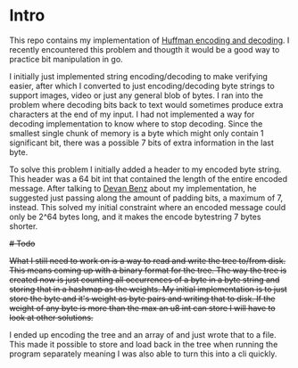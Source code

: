 # Intro

This repo contains my implementation of [Huffman encoding and decoding](https://en.wikipedia.org/wiki/Huffman_coding).
I recently encountered this problem and thougth it would be a good way to practice bit manipulation
in go.

I initially just implemented string encoding/decoding to make verifying easier, after which I
converted to just encoding/decoding byte strings to support images, video or just any general blob
of bytes. I ran into the problem where decoding bits back to text would sometimes produce extra
characters at the end of my input. I had not implemented a way for decoding implementation to know
where to stop decoding. Since the smallest single chunk of memory is a byte which might only contain
1 significant bit, there was a possible 7 bits of extra information in the last byte.

To solve this problem I initially added a header to my encoded byte string. This header was a 64 bit
int that contained the length of the entire encoded message. After talking to [Devan Benz](https://github.com/devanbenz) about my implementation,
he suggested just passing along the amount of padding bits, a maximum of 7, instead. This solved my
initial constraint where an encoded message could only be 2^64 bytes long, and it makes the encode
bytestring 7 bytes shorter.

~~# Todo~~

~~What I still need to work on is a way to read and write the tree to/from disk. This means coming up
with a binary format for the tree. The way the tree is created now is just counting all occurrences
of a byte in a byte string and storing that in a hashmap as the weights. My initial implementation
is to just store the byte and it's weight as byte pairs and writing that to disk. If the weight of
any byte is more than the max an u8 int can store I will have to look at other solutions.~~

I ended up encoding the tree and an array of <byte><weight as u8> and just wrote that to a file.
This made it possible to store and load back in the tree when running the program separately meaning
I was also able to turn this into a cli quickly.
